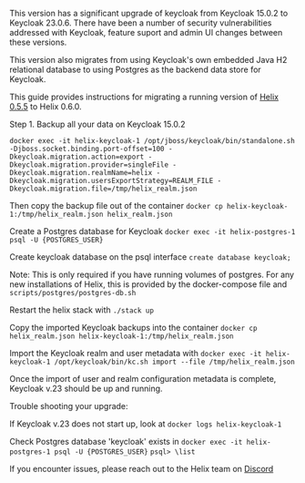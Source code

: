 This version has a significant upgrade of keycloak from Keycloak 15.0.2 to Keycloak 23.0.6. There have been a number of security vulnerabilities addressed with Keycloak, feature suport and admin UI changes between these versions.

This version also migrates from using Keycloak's own embedded Java H2 relational database to using Postgres as the backend data store for Keycloak.

This guide provides instructions for migrating a running version of [Helix 0.5.5](https://github.com/helixml/helix/releases/tag/0.5.5) to Helix 0.6.0.

Step 1. Backup all your data on Keycloak 15.0.2

`docker exec -it helix-keycloak-1 /opt/jboss/keycloak/bin/standalone.sh -Djboss.socket.binding.port-offset=100 -Dkeycloak.migration.action=export -Dkeycloak.migration.provider=singleFile -Dkeycloak.migration.realmName=helix -Dkeycloak.migration.usersExportStrategy=REALM_FILE -Dkeycloak.migration.file=/tmp/helix_realm.json`

Then copy the backup file out of the container
`docker cp helix-keycloak-1:/tmp/helix_realm.json helix_realm.json`

Create a Postgres database for Keycloak
`docker exec -it helix-postgres-1 psql -U {POSTGRES_USER}`

Create keycloak database on the psql interface
`create database keycloak;`

Note: This is only required if you have running volumes of postgres. For any new installations of Helix, this is provided by the docker-compose file and `scripts/postgres/postgres-db.sh`

Restart the helix stack with `./stack up`

Copy the imported Keycloak backups into the container
`docker cp helix_realm.json helix-keycloak-1:/tmp/helix_realm.json`


Import the Keycloak realm and user metadata with
`docker exec -it helix-keycloak-1 /opt/keycloak/bin/kc.sh import --file /tmp/helix_realm.json`

Once the import of user and realm configuration metadata is complete, Keycloak v.23 should be up and running.

Trouble shooting your upgrade:

If Keycloak v.23 does not start up, look at `docker logs helix-keycloak-1`

Check Postgres database 'keycloak' exists in
`docker exec -it helix-postgres-1 psql -U {POSTGRES_USER}`
`psql> \list`

If you encounter issues, please reach out to the Helix team on [Discord](https://discord.com/channels/1180827321704390657/1209590511745106022)